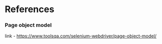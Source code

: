 # References

### Page object model
link - https://www.toolsqa.com/selenium-webdriver/page-object-model/
